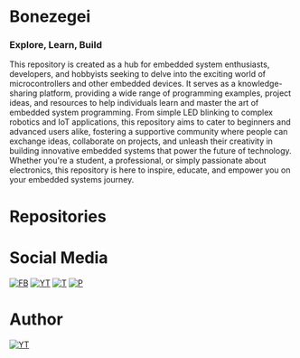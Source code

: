 # Bonezegei
### Explore, Learn, Build 
This repository is created as a hub for embedded system enthusiasts, developers, and hobbyists seeking to delve into the exciting world of microcontrollers and other embedded devices. It serves as a knowledge-sharing platform, providing a wide range of programming examples, project ideas, and resources to help individuals learn and master the art of embedded system programming. From simple LED blinking to complex robotics and IoT applications, this repository aims to cater to beginners and advanced users alike, fostering a supportive community where people can exchange ideas, collaborate on projects, and unleash their creativity in building innovative embedded systems that power the future of technology. Whether you're a student, a professional, or simply passionate about electronics, this repository is here to inspire, educate, and empower you on your embedded systems journey.
# Repositories


# Social Media
[![FB](https://img.shields.io/badge/Facebook-%231877F2.svg?style=for-the-badge&logo=Facebook&logoColor=white)](https://www.facebook.com/bonezegei)
[![YT](https://img.shields.io/badge/YouTube-%23FF0000.svg?style=for-the-badge&logo=YouTube&logoColor=white)](https://youtube.com/channel/UCZRRuP-U0oWVoQA5-WmQbtA)
[![T](https://img.shields.io/badge/Twitter-%231DA1F2.svg?style=for-the-badge&logo=Twitter&logoColor=white)](https://twitter.com/_bonezegei)
[![P](https://img.shields.io/badge/Pinterest-%23E60023.svg?style=for-the-badge&logo=Pinterest&logoColor=white)](https://www.pinterest.ph/bonezegei/)


# Author
[![YT](https://img.shields.io/badge/Bonezegei-Jofel_Batutay-blue)](https://www.linkedin.com/in/jofel-batutay-63737415b)
